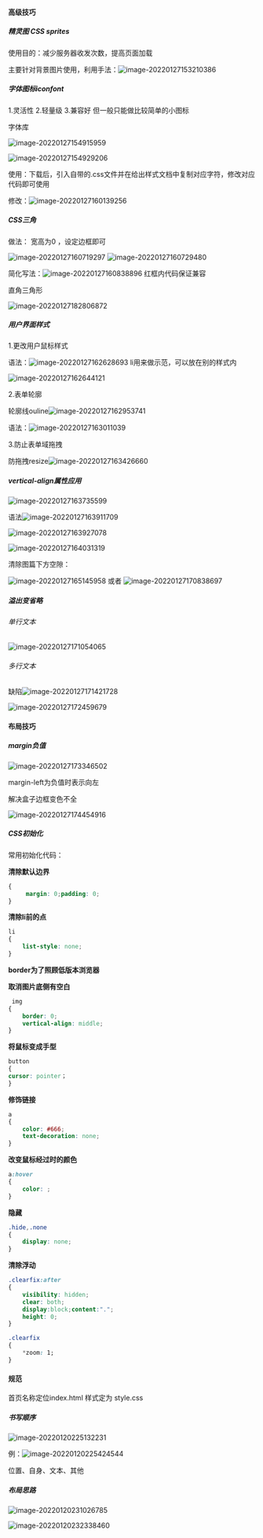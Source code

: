 #### 高级技巧

##### 精灵图 CSS sprites

使用目的：减少服务器收发次数，提高页面加载

主要针对背景图片使用，利用手法：![image-20220127153210386](D:\报告\Report\pic\\image-20220127153210386.png) 



##### 字体图标iconfont

1.灵活性    2.轻量级    3.兼容好   但一般只能做比较简单的小图标

字体库

 ![image-20220127154915959](D:\报告\Report\pic\\image-20220127154915959.png)

![image-20220127154929206](D:\报告\Report\pic\\image-20220127154929206.png) 

使用：下载后，引入自带的.css文件并在给出样式文档中复制对应字符，修改对应代码即可使用

修改：![image-20220127160139256](D:\报告\Report\pic\\image-20220127160139256.png)

##### CSS三角

做法： 宽高为0 ，设定边框即可

![image-20220127160719297](D:\报告\Report\pic\\image-20220127160719297.png)  ![image-20220127160729480](D:\报告\Report\pic\\image-20220127160729480.png) 

 简化写法：![image-20220127160838896](D:\报告\Report\pic\\image-20220127160838896.png) 红框内代码保证兼容

直角三角形

 ![image-20220127182806872](D:\报告\Report\pic\\image-20220127182806872.png) 



##### 用户界面样式

1.更改用户鼠标样式

语法：![image-20220127162628693](D:\报告\Report\pic\\image-20220127162628693.png) li用来做示范，可以放在别的样式内

![image-20220127162644121](D:\报告\Report\pic\\image-20220127162644121.png) 

2.表单轮廓

轮廓线ouline![image-20220127162953741](D:\报告\Report\pic\\image-20220127162953741.png) 

语法：![image-20220127163011039](D:\报告\Report\pic\\image-20220127163011039.png)

 3.防止表单域拖拽

防拖拽resize![image-20220127163426660](D:\报告\Report\pic\\image-20220127163426660.png)



##### vertical-align属性应用

![image-20220127163735599](D:\报告\Report\pic\\image-20220127163735599.png) 

语法![image-20220127163911709](D:\报告\Report\pic\\image-20220127163911709.png) 

![image-20220127163927078](D:\报告\Report\pic\\image-20220127163927078.png) 

![image-20220127164031319](D:\报告\Report\pic\\image-20220127164031319.png) 

清除图篇下方空隙：

![image-20220127165145958](D:\报告\Report\pic\\image-20220127165145958.png) 或者 ![image-20220127170838697](D:\报告\Report\pic\\image-20220127170838697.png) 



##### 溢出变省略

###### 单行文本

![image-20220127171054065](D:\报告\Report\pic\\image-20220127171054065.png) 

###### 多行文本

缺陷![image-20220127171421728](D:\报告\Report\pic\\image-20220127171421728.png) 

![image-20220127172459679](D:\报告\Report\pic\\image-20220127172459679.png) 

#### 布局技巧

##### margin负值

![image-20220127173346502](D:\报告\Report\pic\\image-20220127173346502.png) 

margin-left为负值时表示向左

解决盒子边框变色不全

![image-20220127174454916](D:\报告\Report\pic\\image-20220127174454916.png) 



##### CSS初始化

常用初始化代码：

**清除默认边界**

~~~css
{
     margin: 0;padding: 0;
}
~~~



**清除li前的点** 

~~~css
li 
{
    list-style: none;
}
~~~



**border为了照顾低版本浏览器**

**取消图片底侧有空白**

~~~css
 img 
{
    border: 0;
    vertical-align: middle;
}
~~~



**将鼠标变成手型** 

~~~css
button
{
cursor: pointer；
}
~~~



**修饰链接** 

~~~CSS
a 
{
    color: #666;
    text-decoration: none;
}
~~~



**改变鼠标经过时的颜色** 

~~~css
a:hover
{
    color: ;
}
~~~



**隐藏** 

~~~CSS
.hide,.none 
{
    display: none;
}
~~~



**清除浮动** 

~~~CSS
.clearfix:after 
{
    visibility: hidden;
    clear: both;
    display:block;content:".";
    height: 0;
}

.clearfix 
{
    *zoom: 1;
}
~~~



#### 规范

首页名称定位index.html 样式定为 style.css

##### 书写顺序

![image-20220120225132231](C:/Users/nefilibata/AppData/Roaming/Typora/typora-user-images/image-20220120225132231.png) 

例：![image-20220120225424544](C:/Users/nefilibata/AppData/Roaming/Typora/typora-user-images/image-20220120225424544.png) 

位置、自身、文本、其他 

##### 布局思路

![image-20220120231026785](C:/Users/nefilibata/AppData/Roaming/Typora/typora-user-images/image-20220120231026785.png) 

![image-20220120232338460](C:/Users/nefilibata/AppData/Roaming/Typora/typora-user-images/image-20220120232338460.png)  

